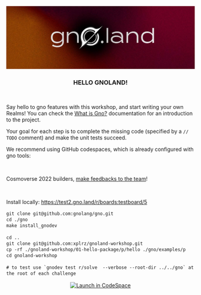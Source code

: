 <div align="center">
 <img src="/.github/banner.png" alt="Gnoland" />
 <h3 align="center">HELLO GNOLAND!</h3>
</div>
<br />

Say hello to gno features with this workshop, and start writing your own Realms! You can check the [What is Gno?](https://gnoland.space/docs/what-is-gno) documentation for an introduction to the project. 

Your goal for each step is to complete the missing code (specified by a `// TODO` comment) and make the unit tests succeed.

We recommend using GitHub codespaces, which is already configured with gno tools:

<br />

Cosmoverse 2022 builders, [make feedbacks to the team](https://github.com/xplrz/gnoland-workshop/issues/3)!

<br />

Install locally: https://test2.gno.land/r/boards:testboard/5

```
git clone git@github.com:gnolang/gno.git
cd ./gno
make install_gnodev

cd ..
git clone git@github.com:xplrz/gnoland-workshop.git
cp -rf ./gnoland-workshop/01-hello-package/p/hello ./gno/examples/p
cd gnoland-workshop

# to test use `gnodev test r/solve  --verbose --root-dir ../../gno` at the root of each challenge
```

<div align="center">
 <a href="https://github.com/codespaces/new?hide_repo_select=true&ref=main&repo=541250916"><img src="https://github.com/codespaces/badge.svg" alt="Launch in CodeSpace" align="center" /></a>
</div>
